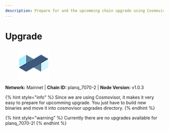 ```yaml
---
description: Prepare for and the upcomming chain upgrade using Cosmovisor.
---
```


# Upgrade

<figure><img src="../../.gitbook/assets/planq.png" alt=""><figcaption></figcaption></figure>

**Network:** Mainnet | **Chain ID:** planq_7070-2 | **Node Version:** v1.0.3

{% hint style="info" %}
Since we are using Cosmovisor, it makes it very easy to prepare for upcomming upgrade. You just have to build new binaries and move it into cosmovisor upgrades directory.
{% endhint %}

{% hint style="warning" %}
Currently there are no upgrades available for planq\_7070-2!
{% endhint %}
